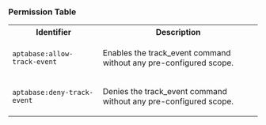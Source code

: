 
### Permission Table 

<table>
<tr>
<th>Identifier</th>
<th>Description</th>
</tr>


<tr>
<td>

`aptabase:allow-track-event`

</td>
<td>

Enables the track_event command without any pre-configured scope.

</td>
</tr>

<tr>
<td>

`aptabase:deny-track-event`

</td>
<td>

Denies the track_event command without any pre-configured scope.

</td>
</tr>
</table>
